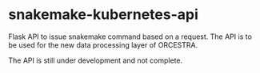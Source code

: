 # snakemake-kubernetes-api
Flask API to issue snakemake command based on a request.
The API is to be used for the new data processing layer of ORCESTRA. 

The API is still under development and not complete.

